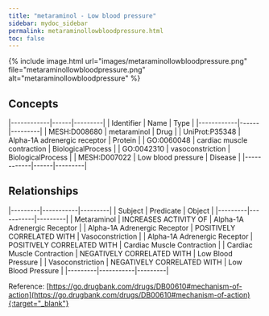```yaml
---
title: "metaraminol - Low blood pressure"
sidebar: mydoc_sidebar
permalink: metaraminollowbloodpressure.html
toc: false 
---
```


{% include image.html url="images/metaraminollowbloodpressure.png" file="metaraminollowbloodpressure.png" alt="metaraminollowbloodpressure" %}

## Concepts

|------------|------|---------|
| Identifier | Name | Type    |
|------------|------|---------|
| MESH:D008680 | metaraminol | Drug |
| UniProt:P35348 | Alpha-1A adrenergic receptor | Protein |
| GO:0060048 | cardiac muscle contraction | BiologicalProcess |
| GO:0042310 | vasoconstriction | BiologicalProcess |
| MESH:D007022 | Low blood pressure | Disease |
|------------|------|---------|

## Relationships

|---------|-----------|---------|
| Subject | Predicate | Object  |
|---------|-----------|---------|
| Metaraminol | INCREASES ACTIVITY OF | Alpha-1A Adrenergic Receptor |
| Alpha-1A Adrenergic Receptor | POSITIVELY CORRELATED WITH | Vasoconstriction |
| Alpha-1A Adrenergic Receptor | POSITIVELY CORRELATED WITH | Cardiac Muscle Contraction |
| Cardiac Muscle Contraction | NEGATIVELY CORRELATED WITH | Low Blood Pressure |
| Vasoconstriction | NEGATIVELY CORRELATED WITH | Low Blood Pressure |
|---------|-----------|---------|

Reference: [https://go.drugbank.com/drugs/DB00610#mechanism-of-action](https://go.drugbank.com/drugs/DB00610#mechanism-of-action){:target="_blank"}